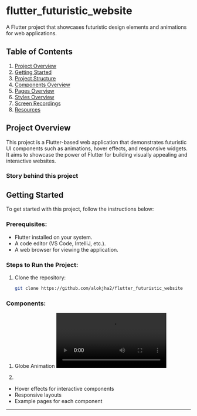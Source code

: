 # flutter_futuristic_website

A Flutter project that showcases futuristic design elements and animations for web applications.

## Table of Contents

1. [Project Overview](#project-overview)
2. [Getting Started](#getting-started)
3. [Project Structure](#project-structure)
4. [Components Overview](#components-overview)
5. [Pages Overview](#pages-overview)
6. [Styles Overview](#styles-overview)
7. [Screen Recordings](#screen-recordings)
8. [Resources](#resources)

## Project Overview

This project is a Flutter-based web application that demonstrates futuristic UI components such as animations, hover effects, and responsive widgets. It aims to showcase the power of Flutter for building visually appealing and interactive websites.

### Story behind this project 



## Getting Started

To get started with this project, follow the instructions below:

### Prerequisites:
- Flutter installed on your system.
- A code editor (VS Code, IntelliJ, etc.).
- A web browser for viewing the application.

### Steps to Run the Project:

1. Clone the repository:
   ```bash
   git clone https://github.com/alokjha2/flutter_futuristic_website

### Components:

1. Globe Animation
![Alt Text](screenshots/globe_animation.mp4)

2. 
- Hover effects for interactive components
- Responsive layouts
- Example pages for each component

---


